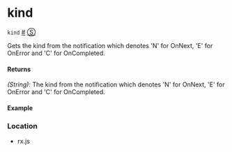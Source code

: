 # kind

`kind`
<a href="#kind">#</a> [&#x24C8;](https://github.com/Reactive-Extensions/RxJS/blob/master/src/core/notification.js#L7 "View in source")

Gets the kind from the notification which denotes 'N' for OnNext, 'E' for OnError and 'C' for OnCompleted.

#### Returns
*(String)*: The kind from the notification which denotes 'N' for OnNext, 'E' for OnError and 'C' for OnCompleted.

#### Example

[](http://jsbin.com/midaci/1/embed?js,console)

### Location

- rx.js